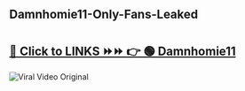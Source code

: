 
 ## Damnhomie11-Only-Fans-Leaked

# <h2><a href="https://clipsfans.com/Damnhomie11&ref=git">🔗 Click to LINKS ⏩⏩ 👉 🟢 Damnhomie11 </a></h2>

<a href="https://clipsfans.com/Damnhomie11&ref=git" rel="nofollow" data-target="animated-image.originalLink"><img src="https://i.ibb.co.com/xMMVF88/686577567.gif" alt="Viral Video Original" style="max-width: 100%; display: inline-block;" data-target="animated-image.originalImage"></a>
